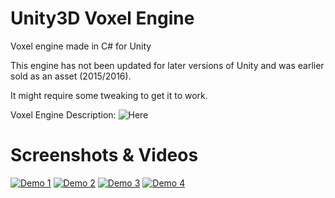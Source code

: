 # Unity3D Voxel Engine
Voxel engine made in C# for Unity

This engine has not been updated for later versions of Unity and was earlier sold as an asset (2015/2016).

It might require some tweaking to get it to work.

Voxel Engine Description: ![Here](https://github.com/Lallassu/voxelengine_unity/tree/master/Assets)


# Screenshots & Videos
[![Demo 1](https://img.youtube.com/vi/0n6VRMVW9bo/hqdefault.jpg)](https://www.youtube.com/watch?v=0n6VRMVW9bo)
[![Demo 2](https://img.youtube.com/vi/yXICViJ6skc/hqdefault.jpg)](https://www.youtube.com/watch?v=yXICViJ6skc&t=7s)
[![Demo 3](https://img.youtube.com/vi/jTI2DbGTrJU/hqdefault.jpg)](https://www.youtube.com/watch?v=jTI2DbGTrJU&t=11s)
[![Demo 4](https://img.youtube.com/vi/3Qmcl8FOEkQ/hqdefault.jpg)](https://www.youtube.com/watch?v=3Qmcl8FOEkQ&t=15s)
